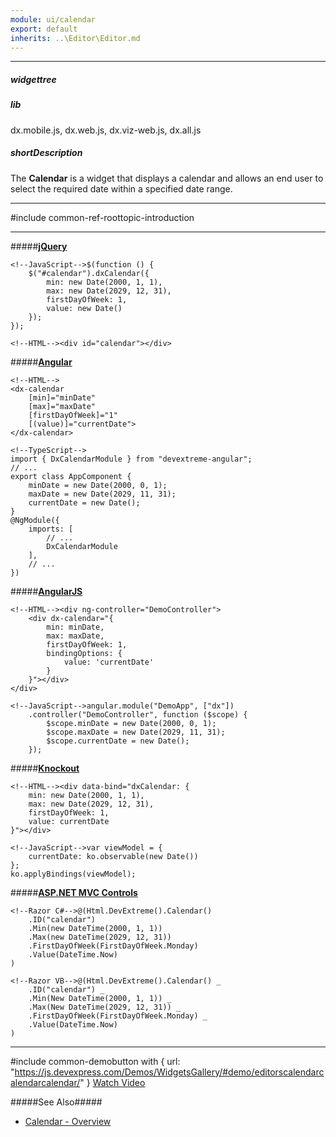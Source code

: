 ```yaml
---
module: ui/calendar
export: default
inherits: ..\Editor\Editor.md
---
```

---
##### widgettree

##### lib
dx.mobile.js, dx.web.js, dx.viz-web.js, dx.all.js

##### shortDescription
The **Calendar** is a widget that displays a calendar and allows an end user to select the required date within a specified date range.

---
#include common-ref-roottopic-introduction

---
#####[**jQuery**](/concepts/00%20Getting%20Started/10%20Widget%20Basics%20-%20jQuery/01%20Create%20and%20Configure%20a%20Widget.md '/Documentation/Guide/Getting_Started/Widget_Basics_-_jQuery/Create_and_Configure_a_Widget/')  

    <!--JavaScript-->$(function () {
        $("#calendar").dxCalendar({
            min: new Date(2000, 1, 1),
            max: new Date(2029, 12, 31),
            firstDayOfWeek: 1,
            value: new Date()
        });
    });

    <!--HTML--><div id="calendar"></div>

#####[**Angular**](/concepts/00%20Getting%20Started/15%20Widget%20Basics%20-%20Angular/01%20Create%20and%20Configure%20a%20Widget.md '/Documentation/Guide/Getting_Started/Widget_Basics_-_Angular/Create_and_Configure_a_Widget/')  

    <!--HTML-->
    <dx-calendar
        [min]="minDate"
        [max]="maxDate"
        [firstDayOfWeek]="1"
        [(value)]="currentDate">
    </dx-calendar>

    <!--TypeScript-->
    import { DxCalendarModule } from "devextreme-angular";
    // ...
    export class AppComponent {
        minDate = new Date(2000, 0, 1);
        maxDate = new Date(2029, 11, 31);
        currentDate = new Date();
    }
    @NgModule({
        imports: [
            // ...
            DxCalendarModule
        ],
        // ...
    })

#####[**AngularJS**](/concepts/00%20Getting%20Started/20%20Widget%20Basics%20-%20AngularJS/01%20Create%20and%20Configure%20a%20Widget.md '/Documentation/Guide/Getting_Started/Widget_Basics_-_AngularJS/Create_and_Configure_a_Widget/')  

    <!--HTML--><div ng-controller="DemoController">
        <div dx-calendar="{
            min: minDate,
            max: maxDate,
            firstDayOfWeek: 1,
            bindingOptions: {
                value: 'currentDate'
            }
        }"></div>
    </div>

    <!--JavaScript-->angular.module("DemoApp", ["dx"])
        .controller("DemoController", function ($scope) {
            $scope.minDate = new Date(2000, 0, 1);
            $scope.maxDate = new Date(2029, 11, 31);
            $scope.currentDate = new Date();
        });

#####[**Knockout**](/concepts/00%20Getting%20Started/25%20Widget%20Basics%20-%20Knockout/01%20Create%20and%20Configure%20a%20Widget.md '/Documentation/Guide/Getting_Started/Widget_Basics_-_Knockout/Create_and_Configure_a_Widget/')  

    <!--HTML--><div data-bind="dxCalendar: {
        min: new Date(2000, 1, 1),
        max: new Date(2029, 12, 31),
        firstDayOfWeek: 1,
        value: currentDate
    }"></div>

    <!--JavaScript-->var viewModel = {
        currentDate: ko.observable(new Date())
    };
    ko.applyBindings(viewModel);

#####[**ASP.NET MVC Controls**](/Documentation/Guide/ASP.NET_MVC_Controls/Fundamentals/#Creating_a_Widget)

    <!--Razor C#-->@(Html.DevExtreme().Calendar()
        .ID("calendar")
        .Min(new DateTime(2000, 1, 1))
        .Max(new DateTime(2029, 12, 31))
        .FirstDayOfWeek(FirstDayOfWeek.Monday)
        .Value(DateTime.Now)
    )

    <!--Razor VB-->@(Html.DevExtreme().Calendar() _
        .ID("calendar") _
        .Min(New DateTime(2000, 1, 1)) _
        .Max(New DateTime(2029, 12, 31)) _
        .FirstDayOfWeek(FirstDayOfWeek.Monday) _
        .Value(DateTime.Now)
    )

---

#include common-demobutton with {
    url: "https://js.devexpress.com/Demos/WidgetsGallery/#demo/editorscalendarcalendarcalendar/"
}
<a href="http://www.youtube.com/watch?v=qB6_tMJfEjQ&list=PL8h4jt35t1wjGvgflbHEH_e3b23AA30-z&index=29" class="button orange small fix-width-155" target="_blank">Watch Video</a>

#####See Also#####
- [Calendar - Overview](/concepts/05%20Widgets/Calendar/00%20Overview.md '/Documentation/Guide/Widgets/Calendar/Overview/')